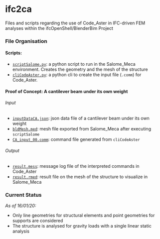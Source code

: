 # ifc2ca
Files and scripts regarding the use of Code_Aster in IFC-driven FEM analyses within the ifcOpenShell/BlenderBim Project

### File Organisation
#### Scripts:
- [`scriptSalome.py`](scriptSalome.py): a python script to run in the Salome_Meca environment. Creates the geometry and the mesh of the structure
- [`cliCodeAster.py`](cliCodeAster.py): a python cli to create the input file (`.comm`) for Code_Aster.

#### Proof of Concept: A cantilever beam under its own weight
###### Input
- [`inputDataCA.json`](inputDataCA.json): json data file of a cantilever beam under its own weight
- [`bldMesh.med`](bldMesh.med): mesh file exported from Salome_Meca after executing `scriptSalome`
- [`CA_input_00.comm`](CA_input_00.comm): command file generated from `cliCodeAster`

###### Output
- [`result.mess`](result.mess): message log file of the interpreted commands in Code_Aster
- [`result.rmed`](result.rmed): result file on the mesh of the structure to visualize in Salome_Meca

### Current Status
_As of 16/01/20:_
- Only line geometries for structural elements and point geometries for supports are considered
- The structure is analysed for gravity loads with a single linear static analysis
